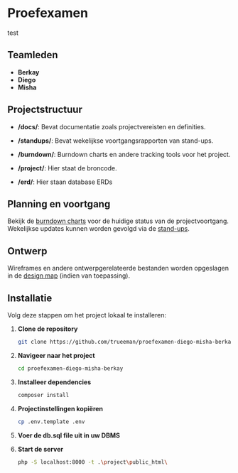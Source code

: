 
# Proefexamen
test

## Teamleden

- **Berkay**
- **Diego**
- **Misha**

## Projectstructuur

- **/docs/**: Bevat documentatie zoals projectvereisten en definities.
  
- **/standups/**: Bevat wekelijkse voortgangsrapporten van stand-ups.
  
- **/burndown/**: Burndown charts en andere tracking tools voor het project.

- **/project/**: Hier staat de broncode.

- **/erd/**: Hier staan database ERDs

## Planning en voortgang

Bekijk de [burndown charts](./burndown/) voor de huidige status van de projectvoortgang. Wekelijkse updates kunnen worden gevolgd via de [stand-ups](./standups/).

## Ontwerp

Wireframes en andere ontwerpgerelateerde bestanden worden opgeslagen in de [design map](./design/) (indien van toepassing).

## Installatie

Volg deze stappen om het project lokaal te installeren:

1. **Clone de repository**  
   ```bash
   git clone https://github.com/trueeman/proefexamen-diego-misha-berkay.git
   ```

2. **Navigeer naar het project**  
   ```bash
   cd proefexamen-diego-misha-berkay
   ```

3. **Installeer dependencies**  
   ```bash
   composer install
   ```

4. **Projectinstellingen kopiëren**  
   ```bash
   cp .env.template .env
   ```

5. **Voer de db.sql file uit in uw DBMS**

6. **Start de server**  
   ```bash
   php -S localhost:8000 -t .\project\public_html\
   ```
